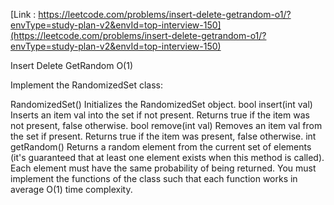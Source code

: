 [Link : https://leetcode.com/problems/insert-delete-getrandom-o1/?envType=study-plan-v2&envId=top-interview-150](https://leetcode.com/problems/insert-delete-getrandom-o1/?envType=study-plan-v2&envId=top-interview-150)

Insert Delete GetRandom O(1)

Implement the RandomizedSet class:

RandomizedSet() Initializes the RandomizedSet object.
bool insert(int val) Inserts an item val into the set if not present. Returns true if the item was not present, false otherwise.
bool remove(int val) Removes an item val from the set if present. Returns true if the item was present, false otherwise.
int getRandom() Returns a random element from the current set of elements (it's guaranteed that at least one element exists when this method is called). Each element must have the same probability of being returned.
You must implement the functions of the class such that each function works in average O(1) time complexity.
